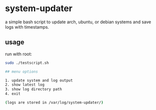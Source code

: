 # system-updater
a simple bash script to update arch, ubuntu, or debian systems and save logs with timestamps.

## usage

run with root:

```bash
sudo ./testscript.sh

## menu options

1. update system and log output
2. show latest log
3. show log directory path
4. exit

(logs are stored in /var/log/system-updater/)



